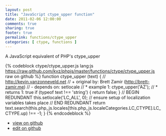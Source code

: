 ```yaml
---
layout: post
title: "JavaScript ctype_upper function"
date: 2011-02-06 12:00:00
comments: true
sharing: true
footer: true
permalink: functions/ctype_upper
categories: [ ctype, functions ]
---
```

A JavaScript equivalent of PHP's ctype_upper
<!-- more -->
{% codeblock ctype/ctype_upper.js lang:js https://raw.github.com/kvz/phpjs/master/functions/ctype/ctype_upper.js raw on github %}
function ctype_upper (text) {
    // http://kevin.vanzonneveld.net
    // +   original by: Brett Zamir (http://brett-zamir.me)
    // -    depends on: setlocale
    // *     example 1: ctype_upper('AZ');
    // *     returns 1: true
    if (typeof text !== 'string') {
        return false;
    }
    // BEGIN REDUNDANT
    this.setlocale('LC_ALL', 0); // ensure setup of localization variables takes place
    // END REDUNDANT
    return text.search(this.php_js.locales[this.php_js.localeCategories.LC_CTYPE].LC_CTYPE.up) !== -1;
}
{% endcodeblock %}
<ul>
 <li><a href="https://github.com/kvz/phpjs/blob/master/functions/ctype/ctype_upper.js">view on github</a></li>
 <li><a href="https://github.com/kvz/phpjs/edit/master/functions/ctype/ctype_upper.js">edit on github</a></li>
</ul>

